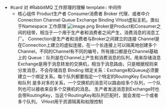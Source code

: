 - #card 对 #RabbitMQ 工作原理的理解
  template:: 中间件
	- 核心组件
	  	Product生产者
	  	Consumer消费者
	  	Broker 代理、或者中介
	  	Connection
	  	Channel
	  	Queue
	  	Exchange
	  	Binding
	  	VHost虚拟主机，类似于Namespace
	  工作原理
	  	![image.png](../assets/image_1660893853239_0.png)
	  	Broker是Product和Consumer之间的纽带，相当于一个用于生产者和消费者之间产生，消费消息的消息工厂。
	  	Connection是生产者和消费者与Broker之间建立的连接
	  	Channel是在Connection上建立的虚拟连接，在一个长连接上可以隔离地创建多个Channel，不同的Channel有不同的编号，所有接口都是在Channel基础上的
	  	Queue：队列是在Channel上产生和消费消息的队列，用来存储消息
	  	Exchange是用于消息转发的交换机，相当于消息路由，只是根据规则来分发消息，不会存储消息
	  	Binding 绑定关系：Exchange和Queue必须要建立一个绑定关系。每个队列都要指定一个特定的RoutingKey
	  		Exchange和队列 是多对多的关系，一个交换机的消息可以路由给多个队列，一个队列也可以接收来自多个交换机的消息。
	  	生产者发送消息到Exchange时也会带RoutingKey，当这个RoutingKey和队列匹配时，就会发给一个或者多个队列。
	  	VHost用于资源隔离和权限控制